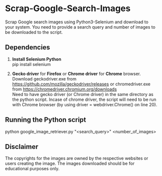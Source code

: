 # Scrap-Google-Search-Images
Scrap Google search images using Python3-Selenium and download to your system. You need to provide a search query and number of images to be downloaded to the script.

## Dependencies

1. **Install Selenium Python**  
   pip install selenium
   
2. **Gecko driver** for **Firefox** or **Chrome driver** for **Chrome** browser.  
   Download geckodriver.exe from https://github.com/mozilla/geckodriver/releases or chromedriver.exe from                                 https://chromedriver.chromium.org/downloads  
   Need to have gecko driver (or Chrome driver) in the same directory as the python script.
   Incase of chrome driver, the script will need to be run with Chrome browser (by using driver = webdriver.Chrome() on line 20).

## Running the Python script

python google_image_retriever.py "<search_query>" <number_of_images>

## Disclaimer

The copyrights for the images are owned by the respective websites or users creating the image. The images downloaded should be for educational purposes only.
